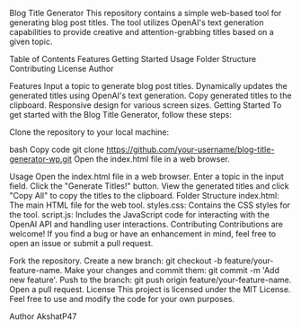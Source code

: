 Blog Title Generator
This repository contains a simple web-based tool for generating blog post titles. The tool utilizes OpenAI's text generation capabilities to provide creative and attention-grabbing titles based on a given topic.

Table of Contents
Features
Getting Started
Usage
Folder Structure
Contributing
License
Author

Features
Input a topic to generate blog post titles.
Dynamically updates the generated titles using OpenAI's text generation.
Copy generated titles to the clipboard.
Responsive design for various screen sizes.
Getting Started
To get started with the Blog Title Generator, follow these steps:

Clone the repository to your local machine:

bash
Copy code
git clone https://github.com/your-username/blog-title-generator-wp.git
Open the index.html file in a web browser.

Usage
Open the index.html file in a web browser.
Enter a topic in the input field.
Click the "Generate Titles!" button.
View the generated titles and click "Copy All" to copy the titles to the clipboard.
Folder Structure
index.html: The main HTML file for the web tool.
styles.css: Contains the CSS styles for the tool.
script.js: Includes the JavaScript code for interacting with the OpenAI API and handling user interactions.
Contributing
Contributions are welcome! If you find a bug or have an enhancement in mind, feel free to open an issue or submit a pull request.

Fork the repository.
Create a new branch: git checkout -b feature/your-feature-name.
Make your changes and commit them: git commit -m 'Add new feature'.
Push to the branch: git push origin feature/your-feature-name.
Open a pull request.
License
This project is licensed under the MIT License. Feel free to use and modify the code for your own purposes.

Author
AkshatP47
